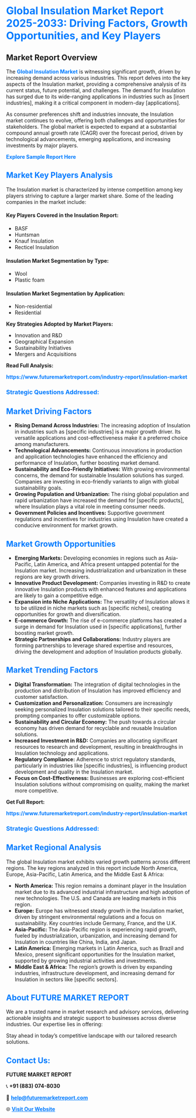 <h1 style="color: #007BFF;">Global Insulation Market Report 2025-2033: Driving Factors, Growth Opportunities, and Key Players</h1>

<section id="overview">
<h2>Market Report Overview</h2>
<p>The <a href="https://www.futuremarketreport.com/industry-report/insulation-market" style="color: #007BFF; text-decoration: none;"><strong>Global Insulation Market</strong></a> is witnessing significant growth, driven by increasing demand across various industries. This report delves into the key aspects of the Insulation market, providing a comprehensive analysis of its current status, future potential, and challenges. The demand for Insulation has surged due to its wide-ranging applications in industries such as [insert industries], making it a critical component in modern-day [applications].</p>
<p>As consumer preferences shift and industries innovate, the Insulation market continues to evolve, offering both challenges and opportunities for stakeholders. The global market is expected to expand at a substantial compound annual growth rate (CAGR) over the forecast period, driven by technological advancements, emerging applications, and increasing investments by major players.</p>
</section>

<section id="overview">
<p><a href="https://www.futuremarketreport.com/request-sample/reportId=63383" style="color: #007BFF; text-decoration: none;"><strong>Explore Sample Report Here</strong></a></p>
</section>

<section id="key-players">
<h2 style="color: #007BFF;">Market Key Players Analysis</h2>
<p>The Insulation market is characterized by intense competition among key players striving to capture a larger market share. Some of the leading companies in the market include:</p>
<h4>Key Players Covered in the Insulation Report:</h4>
<ul><li>BASF</li><li>Huntsman</li><li>Knauf Insulation</li><li>Recticel Insulation</li></ul>
<h4>Insulation Market Segmentation by Type:</h4>
<ul><li>Wool</li><li>Plastic foam</li></ul>

<h4>Insulation Market Segmentation by Application:</h4>
<ul><li>Non-residential</li><li>Residential</li></ul>
<p><strong>Key Strategies Adopted by Market Players:</strong></p>
<ul>
<li>Innovation and R&D</li>
<li>Geographical Expansion</li>
<li>Sustainability Initiatives</li>
<li>Mergers and Acquisitions</li>
</ul>
</section>

<section>
<p><strong>Read Full Analysis: </strong></p><a href="https://www.futuremarketreport.com/industry-report/insulation-market" style="color: #007BFF; text-decoration: none;"><strong>https://www.futuremarketreport.com/industry-report/insulation-market</strong></a>
<h3 style="color: #007BFF;">Strategic Questions Addressed:</h3>
</section>

<section id="driving-factors">
<h2 style="color: #007BFF;">Market Driving Factors</h2>
<ul>
<li><strong>Rising Demand Across Industries:</strong> The increasing adoption of Insulation in industries such as [specific industries] is a major growth driver. Its versatile applications and cost-effectiveness make it a preferred choice among manufacturers.</li>
<li><strong>Technological Advancements:</strong> Continuous innovations in production and application technologies have enhanced the efficiency and performance of Insulation, further boosting market demand.</li>
<li><strong>Sustainability and Eco-Friendly Initiatives:</strong> With growing environmental concerns, the demand for sustainable Insulation solutions has surged. Companies are investing in eco-friendly variants to align with global sustainability goals.</li>
<li><strong>Growing Population and Urbanization:</strong> The rising global population and rapid urbanization have increased the demand for [specific products], where Insulation plays a vital role in meeting consumer needs.</li>
<li><strong>Government Policies and Incentives:</strong> Supportive government regulations and incentives for industries using Insulation have created a conducive environment for market growth.</li>
</ul>
</section>

<section id="growth-opportunities">
<h2 style="color: #007BFF;">Market Growth Opportunities</h2>
<ul>
<li><strong>Emerging Markets:</strong> Developing economies in regions such as Asia-Pacific, Latin America, and Africa present untapped potential for the Insulation market. Increasing industrialization and urbanization in these regions are key growth drivers.</li>
<li><strong>Innovative Product Development:</strong> Companies investing in R&D to create innovative Insulation products with enhanced features and applications are likely to gain a competitive edge.</li>
<li><strong>Expansion into Niche Applications:</strong> The versatility of Insulation allows it to be utilized in niche markets such as [specific niches], creating opportunities for growth and diversification.</li>
<li><strong>E-commerce Growth:</strong> The rise of e-commerce platforms has created a surge in demand for Insulation used in [specific applications], further boosting market growth.</li>
<li><strong>Strategic Partnerships and Collaborations:</strong> Industry players are forming partnerships to leverage shared expertise and resources, driving the development and adoption of Insulation products globally.</li>
</ul>
</section>

<section id="trending-factors">
<h2 style="color: #007BFF;">Market Trending Factors</h2>
<ul>
<li><strong>Digital Transformation:</strong> The integration of digital technologies in the production and distribution of Insulation has improved efficiency and customer satisfaction.</li>
<li><strong>Customization and Personalization:</strong> Consumers are increasingly seeking personalized Insulation solutions tailored to their specific needs, prompting companies to offer customizable options.</li>
<li><strong>Sustainability and Circular Economy:</strong> The push towards a circular economy has driven demand for recyclable and reusable Insulation solutions.</li>
<li><strong>Increased Investment in R&D:</strong> Companies are allocating significant resources to research and development, resulting in breakthroughs in Insulation technology and applications.</li>
<li><strong>Regulatory Compliance:</strong> Adherence to strict regulatory standards, particularly in industries like [specific industries], is influencing product development and quality in the Insulation market.</li>
<li><strong>Focus on Cost-Effectiveness:</strong> Businesses are exploring cost-efficient Insulation solutions without compromising on quality, making the market more competitive.</li>
</ul>
</section>

<section>
<p><strong>Get Full Report: </strong></p><a href="https://www.futuremarketreport.com/industry-report/insulation-market" style="color: #007BFF; text-decoration: none;"><strong>https://www.futuremarketreport.com/industry-report/insulation-market</strong></a>
<h3 style="color: #007BFF;">Strategic Questions Addressed:</h3>
</section>


<section id="regional-analysis">
<h2 style="color: #007BFF;">Market Regional Analysis</h2>
<p>The global Insulation market exhibits varied growth patterns across different regions. The key regions analyzed in this report include North America, Europe, Asia-Pacific, Latin America, and the Middle East & Africa:</p>
<ul>
<li><strong>North America:</strong> This region remains a dominant player in the Insulation market due to its advanced industrial infrastructure and high adoption of new technologies. The U.S. and Canada are leading markets in this region.</li>
<li><strong>Europe:</strong> Europe has witnessed steady growth in the Insulation market, driven by stringent environmental regulations and a focus on sustainability. Key countries include Germany, France, and the U.K.</li>
<li><strong>Asia-Pacific:</strong> The Asia-Pacific region is experiencing rapid growth, fueled by industrialization, urbanization, and increasing demand for Insulation in countries like China, India, and Japan.</li>
<li><strong>Latin America:</strong> Emerging markets in Latin America, such as Brazil and Mexico, present significant opportunities for the Insulation market, supported by growing industrial activities and investments.</li>
<li><strong>Middle East & Africa:</strong> The region’s growth is driven by expanding industries, infrastructure development, and increasing demand for Insulation in sectors like [specific sectors].</li>
</ul>
</section>

<footer>
<h2 style="color: #007BFF;">About FUTURE MARKET REPORT</h2>
<p>We are a trusted name in market research and advisory services, delivering actionable insights and strategic support to businesses across diverse industries. Our expertise lies in offering:</p>

<p>Stay ahead in today’s competitive landscape with our tailored research solutions.</p>

<h2 style="color: #007BFF;">Contact Us:</h2>
<p><strong>FUTURE MARKET REPORT</strong></p>
<p>📞 <strong>+91 (883) 074-8030</strong></p>
<p>📧 <strong><a href="mailto:help@futuremarketreport.com" style="color: #007BFF;">help@futuremarketreport.com</a></strong></p>
<p>🌐 <strong><a href="https://www.futuremarketreport.com/" style="color: #007BFF;">Visit Our Website</a></strong></p>
</footer>